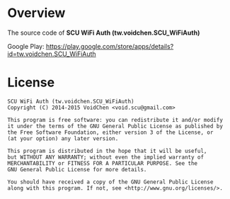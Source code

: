 # Overview

The source code of **SCU WiFi Auth (tw.voidchen.SCU_WiFiAuth)**

Google Play: https://play.google.com/store/apps/details?id=tw.voidchen.SCU_WiFiAuth

# License

    SCU WiFi Auth (tw.voidchen.SCU_WiFiAuth)
    Copyright (C) 2014-2015 VoidChen <void.scu@gmail.com>

    This program is free software: you can redistribute it and/or modify
    it under the terms of the GNU General Public License as published by
    the Free Software Foundation, either version 3 of the License, or
    (at your option) any later version.

    This program is distributed in the hope that it will be useful,
    but WITHOUT ANY WARRANTY; without even the implied warranty of
    MERCHANTABILITY or FITNESS FOR A PARTICULAR PURPOSE. See the
    GNU General Public License for more details.

    You should have received a copy of the GNU General Public License
    along with this program. If not, see <http://www.gnu.org/licenses/>.
    
